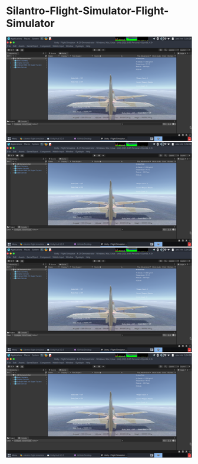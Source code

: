 # Silantro-Flight-Simulator-Flight-Simulator

<img src="https://github.com/MatiEthiopiaRoha/Flight-Simulator/blob/main/Img/Screenshot%20at%202022-08-03%2014-26-16.png" alt="Alt text" title="Optional title">


<img src="https://github.com/MatiEthiopiaRoha/Flight-Simulator/blob/main/Img/Screenshot%20at%202022-08-03%2014-26-16.png" alt="Alt text" title="Optional title">

<img src="https://github.com/MatiEthiopiaRoha/Flight-Simulator/blob/main/Img/Screenshot%20at%202022-08-03%2014-26-16.png" alt="Alt text" title="Optional title">

<img src="https://github.com/MatiEthiopiaRoha/Flight-Simulator/blob/main/Img/Screenshot%20at%202022-08-03%2014-26-16.png" alt="Alt text" title="Optional title">
